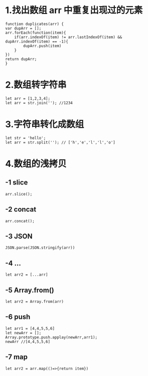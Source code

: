 # 1.找出数组 arr 中重复出现过的元素
    function duplicates(arr) {
    var dupArr = [];
    arr.forEach(function(item){
        if(arr.indexOf(item) != arr.lastIndexOf(item) && dupArr.indexOf(item) == -1){
            dupArr.push(item)
        }
    })
    return dupArr;
    }
# 2.数组转字符串
    let arr = [1,2,3,4];
    let arr = str.join(''); //1234
# 3.字符串转化成数组
    let str = 'hello';
    let arr = str.split(''); // ['h','e','l','l','o']
# 4.数组的浅拷贝
 ## -1 slice
    arr.slice();
 ## -2 concat
    arr.concat();
 ## -3 JSON
    JSON.parse(JSON.stringify(arr))
 ## -4 ...
    let arr2 = [...arr]
 ## -5 Array.from()
    let arr2 = Array.from(arr)
 ## -6 push 
    let arr1 = [4,4,5,5,6]
    let newArr = [];
    Array.prototype.push.applay(newArr,arr1);
    newArr //[4,4,5,5,6]
 ## -7 map
    let arr2 = arr.map(()=>{return item})